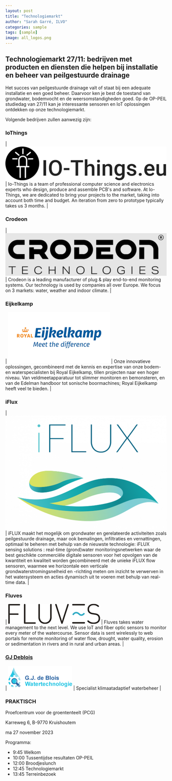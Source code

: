 ```yaml
---
layout: post
title: "Technologiemarkt"
author: "Sarah Garré, ILVO"
categories: sample
tags: [sample]
image: all_logos.png
---
```


## Technologiemarkt 27/11: bedrijven met producten en diensten die helpen bij installatie en beheer van peilgestuurde drainage

Het succes van peilgestuurde drainage valt of staat bij een adequate installatie en een goed
beheer. Daarvoor ken je best de toestand van grondwater, bodemvocht en de weersomstandigheden
goed. 0p de OP-PEIL studiedag van 27/11 kan je interessante sensoren en IoT oplossingen ontdekken op onze technologiemarkt.

Volgende bedrijven zullen aanwezig zijn:
### IoThings 
|  ![logo_iothings.png](./assets/img/logo_iothings.png)   | Io-Things is a team of professional computer science and electronics experts who design, produce and assemble PCB's and software. At Io-Things, we are dedicated to bring your projects to the market, taking into account both time and budget. An iteration from zero to prototype typically takes us 3 months.     |
### Crodeon 
|  ![logo_crodeon.PNG](./assets/img/logo_crodeon.PNG)   |  Crodeon is a leading manufacturer of plug & play end-to-end monitoring systems. Our technology is used by companies all over Europe. We focus on 3 markets: water, weather and indoor climate.   |
### Eijkelkamp 
|  ![logo_eijkelkamp.png](./assets/img/logo_eijkelkamp.png)   |  Onze innovatieve oplossingen, gecombineerd met de kennis en expertise van onze bodem- en waterspecialisten bij Royal Eijkelkamp, tillen projecten naar een hoger niveau. Van veldmeetapparatuur tot slimmer monitoren en bemonsteren, en van de Edelman handboor tot sonische boormachines; Royal Eijkelkamp heeft veel te bieden.    |
### iFlux 
|  ![logo_iflux.png](./assets/img/logo_iflux.png)   |  iFLUX maakt het mogelijk om grondwater en gerelateerde activiteiten zoals peilgestuurde drainage, maar ook bemalingen, infiltraties en vernattingen, optimaal te beheren met behulp van de nieuwste technologie: iFLUX sensing solutions : real-time (grond)water monitoringsnetwerken waar de best geschikte commerciële digitale sensoren voor het opvolgen van de kwantiteit en kwaliteit worden gecombineerd met de unieke iFLUX flow sensoren, waarmee we horizontale een verticale grondwaterstromingsnelheid en -richting meten om inzicht te verwerven in het watersysteem en acties dynamisch uit te voeren met behulp van real-time data.   |
### Fluves 
|  ![Logo Fluves](./assets/img/logo-fluves.png)   | Fluves takes water management to the next level. We use IoT and fiber optic sensors to monitor every meter of the watercourse. Sensor data is sent wirelessly to web portals for remote monitoring of water flow, drought, water quality, erosion or sedimentation in rivers and in rural and urban areas.     |
### [GJ Deblois](gjdeblois.eu) 
|    ![Logo GJdeBlois](./assets/img/Logo_GJdeBlois.png) | Specialist klimaatadaptief waterbeheer   |


### PRAKTISCH
Proefcentrum voor de groententeelt (PCG)

Karreweg 6, B-9770 Kruishoutem

ma 27 november 2023

Programma:
- 9:45 Welkom
- 10:00 Tussentijdse resultaten OP-PEIL
- 12:00 Broodjeslunch
- 12:45 Technologiemarkt
- 13:45 Terreinbezoek

